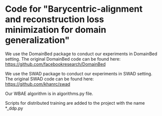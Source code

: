 # Code for "Barycentric-alignment and reconstruction loss minimization for domain generalization"
We use the DomainBed package to conduct our experiments in DomainBed setting. 
The original DomainBed code can be found here: https://github.com/facebookresearch/DomainBed

We use the SWAD package to conduct our experiments in SWAD setting. 
The original SWAD code can be found here: https://github.com/khanrc/swad

Our WBAE algorithm is in algorithms.py file. 

Scripts for distributed training are added to the project with the name *_ddp.py
